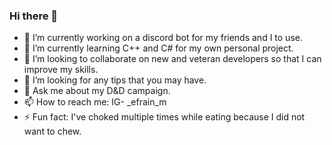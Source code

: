 ### Hi there 👋

- 🔭 I’m currently working on a discord bot for my friends and I to use.
- 🌱 I’m currently learning C++ and C# for my own personal project.
- 👯 I’m looking to collaborate on new and veteran developers so that I can improve my skills.
- 🤔 I’m looking for any tips that you may have.
- 💬 Ask me about my D&D campaign.
- 📫 How to reach me: IG- _efrain_m
- ⚡ Fun fact: I've choked multiple times while eating because I did not want to chew.

<!--
**Efrain-Mancilla/Efrain-Mancilla** is a ✨ _special_ ✨ repository because its `README.md` (this file) appears on your GitHub profile.

Here are some ideas to get you started:

- 🔭 I’m currently working on a discord bot for my friends and I to use.
- 🌱 I’m currently learning C++ and C# for my own personal project.
- 👯 I’m looking to collaborate on new and veteran developers so that I can improve my skills.
- 🤔 I’m looking for any tips that you may have.
- 💬 Ask me about my D&D campaign.
- 📫 How to reach me: IG- _efrain_m
- ⚡ Fun fact: I've choked multiple times while eating because I did not want to chew.
-->
